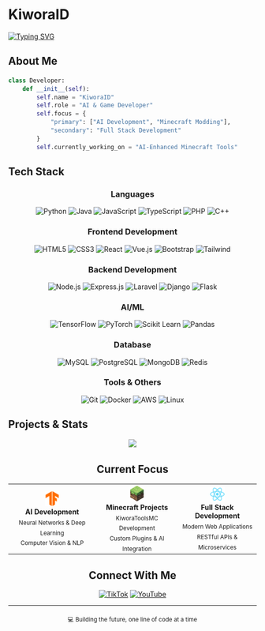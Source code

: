   # KiworaID
  
  [![Typing SVG](https://readme-typing-svg.herokuapp.com?font=Fira+Code&size=22&duration=3000&pause=1000&color=54F702&center=true&vCenter=true&width=440&lines=AI+Developer;Minecraft+Modder;Full+Stack+Engineer)](https://git.io/typing-svg)
</div>

## About Me
```python
class Developer:
    def __init__(self):
        self.name = "KiworaID"
        self.role = "AI & Game Developer"
        self.focus = {
            "primary": ["AI Development", "Minecraft Modding"],
            "secondary": "Full Stack Development"
        }
        self.currently_working_on = "AI-Enhanced Minecraft Tools"
```

## Tech Stack
<div align="center">

### Languages
![Python](https://img.shields.io/badge/Python-3776AB?style=flat&logo=python&logoColor=white)
![Java](https://img.shields.io/badge/Java-ED8B00?style=flat&logo=openjdk&logoColor=white)
![JavaScript](https://img.shields.io/badge/JavaScript-F7DF1E?style=flat&logo=javascript&logoColor=black)
![TypeScript](https://img.shields.io/badge/TypeScript-007ACC?style=flat&logo=typescript&logoColor=white)
![PHP](https://img.shields.io/badge/PHP-777BB4?style=flat&logo=php&logoColor=white)
![C++](https://img.shields.io/badge/C++-00599C?style=flat&logo=cplusplus&logoColor=white)

### Frontend Development
![HTML5](https://img.shields.io/badge/HTML5-E34F26?style=flat&logo=html5&logoColor=white)
![CSS3](https://img.shields.io/badge/CSS3-1572B6?style=flat&logo=css3&logoColor=white)
![React](https://img.shields.io/badge/React-20232A?style=flat&logo=react&logoColor=61DAFB)
![Vue.js](https://img.shields.io/badge/Vue.js-35495E?style=flat&logo=vue.js&logoColor=4FC08D)
![Bootstrap](https://img.shields.io/badge/Bootstrap-563D7C?style=flat&logo=bootstrap&logoColor=white)
![Tailwind](https://img.shields.io/badge/Tailwind_CSS-38B2AC?style=flat&logo=tailwind-css&logoColor=white)

### Backend Development
![Node.js](https://img.shields.io/badge/Node.js-43853D?style=flat&logo=node.js&logoColor=white)
![Express.js](https://img.shields.io/badge/Express.js-404D59?style=flat)
![Laravel](https://img.shields.io/badge/Laravel-FF2D20?style=flat&logo=laravel&logoColor=white)
![Django](https://img.shields.io/badge/Django-092E20?style=flat&logo=django&logoColor=white)
![Flask](https://img.shields.io/badge/Flask-000000?style=flat&logo=flask&logoColor=white)

### AI/ML
![TensorFlow](https://img.shields.io/badge/TensorFlow-FF6F00?style=flat&logo=tensorflow&logoColor=white)
![PyTorch](https://img.shields.io/badge/PyTorch-EE4C2C?style=flat&logo=pytorch&logoColor=white)
![Scikit Learn](https://img.shields.io/badge/Scikit_Learn-F7931E?style=flat&logo=scikit-learn&logoColor=white)
![Pandas](https://img.shields.io/badge/Pandas-150458?style=flat&logo=pandas&logoColor=white)

### Database
![MySQL](https://img.shields.io/badge/MySQL-00000F?style=flat&logo=mysql&logoColor=white)
![PostgreSQL](https://img.shields.io/badge/PostgreSQL-316192?style=flat&logo=postgresql&logoColor=white)
![MongoDB](https://img.shields.io/badge/MongoDB-4EA94B?style=flat&logo=mongodb&logoColor=white)
![Redis](https://img.shields.io/badge/Redis-DC382D?style=flat&logo=redis&logoColor=white)

### Tools & Others
![Git](https://img.shields.io/badge/Git-F05032?style=flat&logo=git&logoColor=white)
![Docker](https://img.shields.io/badge/Docker-2496ED?style=flat&logo=docker&logoColor=white)
![AWS](https://img.shields.io/badge/AWS-232F3E?style=flat&logo=amazon-aws&logoColor=white)
![Linux](https://img.shields.io/badge/Linux-FCC624?style=flat&logo=linux&logoColor=black)

</div>

## Projects & Stats
<div align="center">
<img height="150em" src="https://github-readme-stats.vercel.app/api?username=KiworaID&show_icons=true&theme=dark&hide_border=true&bg_color=0D1117&title_color=54F702&icon_color=54F702"/>

## Current Focus
<div align="center">
<table>
<tr>
    <td align="center">
        <img src="https://raw.githubusercontent.com/devicons/devicon/master/icons/tensorflow/tensorflow-original.svg" width="30" alt="AI"/>
        <br><strong>AI Development</strong>
        <br><sub>Neural Networks & Deep Learning</sub>
        <br><sub>Computer Vision & NLP</sub>
    </td>
    <td align="center">
        <img src="logo.jfif" width="30" alt="Minecraft"/>
        <br><strong>Minecraft Projects</strong>
        <br><sub>KiworaToolsMC Development</sub>
        <br><sub>Custom Plugins & AI Integration</sub>
    </td>
    <td align="center">
        <img src="https://raw.githubusercontent.com/devicons/devicon/master/icons/react/react-original.svg" width="30" alt="Web"/>
        <br><strong>Full Stack Development</strong>
        <br><sub>Modern Web Applications</sub>
        <br><sub>RESTful APIs & Microservices</sub>
    </td>
</tr>
</table>
</div>

## Connect With Me
<div align="center">
  
[![TikTok](https://img.shields.io/badge/TikTok-000000?style=for-the-badge&logo=tiktok&logoColor=white)](https://www.tiktok.com/@kiworaid)
[![YouTube](https://img.shields.io/badge/YouTube-FF0000?style=for-the-badge&logo=youtube&logoColor=white)](https://www.youtube.com/@kiworaid)

</div>

---
<div align="center">
<sub>💻 Building the future, one line of code at a time</sub>
</div>
